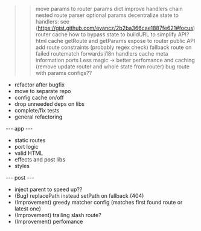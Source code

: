 >> move params to router
>> params dict
>> improve handlers chain
>> nested route parser
>> optional params
>> decentralize state to handlers: see (https://gist.github.com/evancz/2b2ba366cae1887fe621#focus)
>> router cache
>> how to bypass state to buildURL to simplify API?
>> html cache
>> getRoute and getParams expose to router public API
>> add route constraints (probably regex check)
>> fallback route on failed routematch
>> forwards
>> i18n
>> handlers cache
>> meta information ports
>> Less magic -> better perfomance and caching (remove update router and whole state from router)
>> bug route with params
>> configs??

- refactor after bugfix
- move to separate repo
- config cache on/off
- drop unneeded deps on libs
- complete/fix tests
- general refactoring

--- app ---
- static routes
- port logic
- valid HTML
- effects and post libs
- styles

--- post ---
- inject parent to speed up??
- (Bug) replacePath instead setPath on fallback (404)
- (Improvement) greedy matcher config (matches first found route or latest one)
- (Improvement) trailing slash route?
- (Improvement) perfomance
